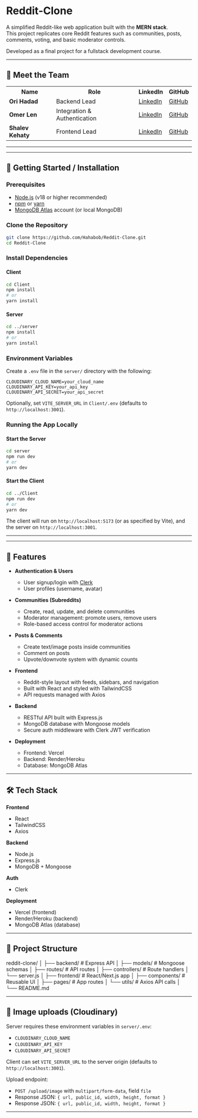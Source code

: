 # Reddit-Clone

A simplified Reddit-like web application built with the **MERN stack**.  
This project replicates core Reddit features such as communities, posts, comments, voting, and basic moderator controls.

Developed as a final project for a fullstack development course.

---

## 👥 Meet the Team

<table>
  <tr>
    <th>Name</th>
    <th>Role</th>
    <th>LinkedIn</th>
    <th>GitHub</th>
  </tr>
  <tr>
    <td><b>Ori Hadad</b></td>
    <td>Backend Lead</td>
    <td><a href="https://www.linkedin.com/in/ori-hadad">LinkedIn</a></td>
    <td><a href="https://github.com/ori-hadad">GitHub</a></td>
  </tr>
  <tr>
    <td><b>Omer Len</b></td>
    <td>Integration & Authentication</td>
    <td><a href="https://www.linkedin.com/in/omer-len">LinkedIn</a></td>
    <td><a href="https://github.com/omer-len">GitHub</a></td>
  </tr>
  <tr>
    <td><b>Shalev Kehaty</b></td>
    <td>Frontend Lead</td>
    <td><a href="https://www.linkedin.com/in/shalev-kehaty">LinkedIn</a></td>
    <td><a href="https://github.com/shalevkehaty">GitHub</a></td>
  </tr>
</table>

---

---

## 🏁 Getting Started / Installation

### Prerequisites

- [Node.js](https://nodejs.org/) (v18 or higher recommended)
- [npm](https://www.npmjs.com/) or [yarn](https://yarnpkg.com/)
- [MongoDB Atlas](https://www.mongodb.com/atlas) account (or local MongoDB)

### Clone the Repository

```bash
git clone https://github.com/Hahabob/Reddit-Clone.git
cd Reddit-Clone
```

### Install Dependencies

#### Client

```bash
cd Client
npm install
# or
yarn install
```

#### Server

```bash
cd ../server
npm install
# or
yarn install
```

### Environment Variables

Create a `.env` file in the `server/` directory with the following:

```
CLOUDINARY_CLOUD_NAME=your_cloud_name
CLOUDINARY_API_KEY=your_api_key
CLOUDINARY_API_SECRET=your_api_secret
```

Optionally, set `VITE_SERVER_URL` in `Client/.env` (defaults to `http://localhost:3001`).

### Running the App Locally

#### Start the Server

```bash
cd server
npm run dev
# or
yarn dev
```

#### Start the Client

```bash
cd ../Client
npm run dev
# or
yarn dev
```

The client will run on `http://localhost:5173` (or as specified by Vite), and the server on `http://localhost:3001`.

---

---

## 🚀 Features

- **Authentication & Users**

  - User signup/login with [Clerk](https://clerk.com/)
  - User profiles (username, avatar)

- **Communities (Subreddits)**

  - Create, read, update, and delete communities
  - Moderator management: promote users, remove users
  - Role-based access control for moderator actions

- **Posts & Comments**

  - Create text/image posts inside communities
  - Comment on posts
  - Upvote/downvote system with dynamic counts

- **Frontend**

  - Reddit-style layout with feeds, sidebars, and navigation
  - Built with React and styled with TailwindCSS
  - API requests managed with Axios

- **Backend**

  - RESTful API built with Express.js
  - MongoDB database with Mongoose models
  - Secure auth middleware with Clerk JWT verification

- **Deployment**
  - Frontend: Vercel
  - Backend: Render/Heroku
  - Database: MongoDB Atlas

---

## 🛠️ Tech Stack

**Frontend**

- React
- TailwindCSS
- Axios

**Backend**

- Node.js
- Express.js
- MongoDB + Mongoose

**Auth**

- Clerk

**Deployment**

- Vercel (frontend)
- Render/Heroku (backend)
- MongoDB Atlas (database)

---

## 📂 Project Structure

reddit-clone/
│
├── backend/ # Express API
│ ├── models/ # Mongoose schemas
│ ├── routes/ # API routes
│ ├── controllers/ # Route handlers
│ └── server.js
│
├── frontend/ # React/Next.js app
│ ├── components/ # Reusable UI
│ ├── pages/ # App routes
│ └── utils/ # Axios API calls
│
└── README.md

---

## 📸 Image uploads (Cloudinary)

Server requires these environment variables in `server/.env`:

- `CLOUDINARY_CLOUD_NAME`
- `CLOUDINARY_API_KEY`
- `CLOUDINARY_API_SECRET`

Client can set `VITE_SERVER_URL` to the server origin (defaults to `http://localhost:3001`).

Upload endpoint:

- `POST /upload/image` with `multipart/form-data`, field `file`
- Response JSON: `{ url, public_id, width, height, format }`
- Response JSON: `{ url, public_id, width, height, format }`

---

